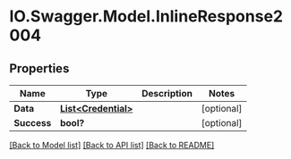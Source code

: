 # IO.Swagger.Model.InlineResponse2004
## Properties

Name | Type | Description | Notes
------------ | ------------- | ------------- | -------------
**Data** | [**List&lt;Credential&gt;**](Credential.md) |  | [optional] 
**Success** | **bool?** |  | [optional] 

[[Back to Model list]](../README.md#documentation-for-models) [[Back to API list]](../README.md#documentation-for-api-endpoints) [[Back to README]](../README.md)

